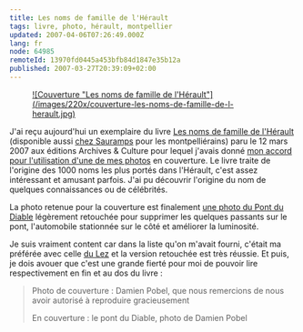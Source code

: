 ```yaml
---
title: Les noms de famille de l'Hérault
tags: livre, photo, hérault, montpellier
updated: 2007-04-06T07:26:49.000Z
lang: fr
node: 64985
remoteId: 13970fd0445a453bfb84d1847e35b12a
published: 2007-03-27T20:39:09+02:00
---
```

 


<figure class="object-left"><a href="/images/couverture-les-noms-de-famille-de-l-herault.jpg">![Couverture "Les noms de famille de l'Hérault"](/images/220x/couverture-les-noms-de-famille-de-l-herault.jpg)
</a></figure>


J'ai reçu aujourd'hui un exemplaire du livre [Les noms de famille de l'Hérault](http://boutique.geneanet.org/catalog/product_info.php?products_id=75444) (disponible aussi [chez Sauramps](http://www.sauramps.com/rubrique.php3?id_rubrique=3521&amp;I=9782350770413&amp;F=N&amp;choix=fiche) pour les montpelliérains) paru le 12 mars 2007 aux éditions Archives &amp; Culture pour lequel j'avais donné [mon accord pour l'utilisation d'une de mes photos](/post/le-debut-de-la-celebrite) en couverture. Le livre traite de l'origine des 1000 noms les plus portés dans l'Hérault, c'est assez intéressant et amusant parfois. J'ai pu découvrir l'origine du nom de quelques connaissances ou de célébrités.

 
La photo retenue pour la couverture est finalement [une photo du Pont du Diable](http://photos.pwet.fr/villes-et-departements/herault-34/aniane/le-pont-du-diable/) légèrement retouchée pour supprimer les quelques passants sur le pont, l'automobile stationnée sur le côté et améliorer la luminosité.

 
Je suis vraiment content car dans la liste qu'on m'avait fourni, c'était ma préférée avec celle [du Lez](http://photos.pwet.fr/villes-et-departements/herault-34/prades-le-lez/le-lez-proche-de-sa-source/) et la version retouchée est très réussie. Et puis, je dois avouer que c'est une grande fierté pour moi de pouvoir lire respectivement en fin et au dos du livre :

 <blockquote>
Photo de couverture : Damien Pobel, que nous remercions de nous avoir autorisé à reproduire gracieusement

 
En couverture : le pont du Diable, photo de Damien Pobel
</blockquote>

